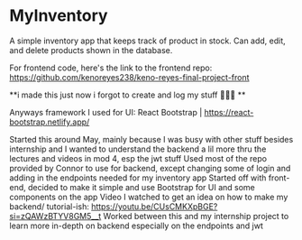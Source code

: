 # MyInventory

A simple inventory app that keeps track of product in stock. Can add, edit, and delete products shown in the database. 

For frontend code, here's the link to the frontend repo: https://github.com/kenoreyes238/keno-reyes-final-project-front

**i made this just now i forgot to create and log my stuff 🧍🧍🧍 **

Anyways framework I used for UI: React Bootstrap | https://react-bootstrap.netlify.app/

Started this around May, mainly because I was busy with other stuff besides internship and I wanted to understand the backend a lil more thru the lectures and videos in mod 4, esp the jwt stuff Used most of the repo provided by Connor to use for backend, except changing some of login and adding in the endpoints needed for my inventory app Started off with front-end, decided to make it simple and use Bootstrap for UI and some components on the app Video I watched to get an idea on how to make my backend/ tutorial-ish: https://youtu.be/CUsCMKXpBGE?si=zQAWzBTYV8GM5__t Worked between this and my internship project to learn more in-depth on backend especially on the endpoints and jwt
